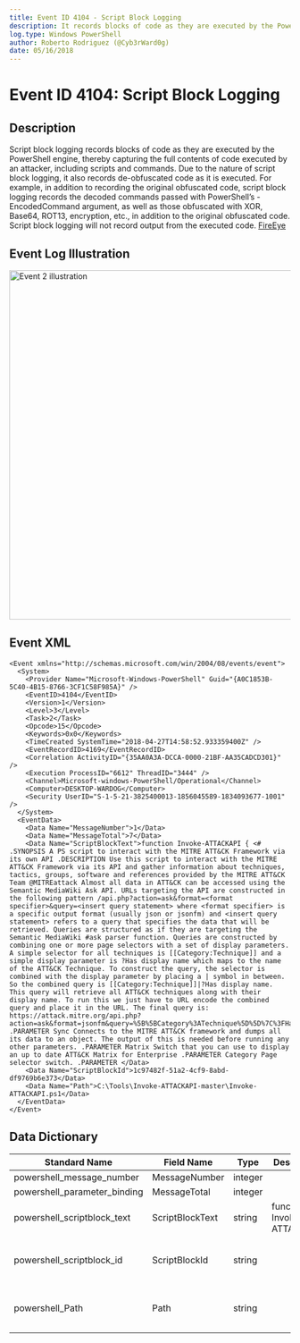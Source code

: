 ```yaml
---
title: Event ID 4104 - Script Block Logging
description: It records blocks of code as they are executed by the PowerShell engine.
log.type: Windows PowerShell
author: Roberto Rodriguez (@Cyb3rWard0g)
date: 05/16/2018
---
```


# Event ID 4104: Script Block Logging 

## Description

Script block logging records blocks of code as they are executed by the PowerShell engine, thereby capturing the full contents of code executed by an attacker, including scripts and commands. Due to the nature of script block logging, it also records de-obfuscated code as it is executed. For example, in addition to recording the original obfuscated code, script block logging records the decoded commands passed with PowerShell’s -EncodedCommand argument, as well as those obfuscated with XOR, Base64, ROT13, encryption, etc., in addition to the original obfuscated code. Script block logging will not record output from the executed code. [FireEye](https://www.fireeye.com/blog/threat-research/2016/02/greater_visibilityt.html)

## Event Log Illustration

<img src="https://github.com/Cyb3rWard0g/OSSEM/blob/master/resources/images/event-4104.png" alt="Event 2 illustration" width="625" height="625">

## Event XML

```
<Event xmlns="http://schemas.microsoft.com/win/2004/08/events/event">
  <System>
    <Provider Name="Microsoft-Windows-PowerShell" Guid="{A0C1853B-5C40-4B15-8766-3CF1C58F985A}" /> 
    <EventID>4104</EventID> 
    <Version>1</Version> 
    <Level>3</Level> 
    <Task>2</Task> 
    <Opcode>15</Opcode> 
    <Keywords>0x0</Keywords> 
    <TimeCreated SystemTime="2018-04-27T14:58:52.933359400Z" /> 
    <EventRecordID>4169</EventRecordID> 
    <Correlation ActivityID="{35AA0A3A-DCCA-0000-21BF-AA35CADCD301}" /> 
    <Execution ProcessID="6612" ThreadID="3444" /> 
    <Channel>Microsoft-windows-PowerShell/Operational</Channel> 
    <Computer>DESKTOP-WARDOG</Computer> 
    <Security UserID="S-1-5-21-3825400013-1856045589-1834093677-1001" /> 
  </System>
  <EventData>
    <Data Name="MessageNumber">1</Data> 
    <Data Name="MessageTotal">7</Data> 
    <Data Name="ScriptBlockText">function Invoke-ATTACKAPI { <# .SYNOPSIS A PS script to interact with the MITRE ATT&CK Framework via its own API .DESCRIPTION Use this script to interact with the MITRE ATT&CK Framework via its API and gather information about techniques, tactics, groups, software and references provided by the MITRE ATT&CK Team @MITREattack Almost all data in ATT&CK can be accessed using the Semantic MediaWiki Ask API. URLs targeting the API are constructed in the following pattern /api.php?action=ask&format=<format specifier>&query=<insert query statement> where <format specifier> is a specific output format (usually json or jsonfm) and <insert query statement> refers to a query that specifies the data that will be retrieved. Queries are structured as if they are targeting the Semantic MediaWiki #ask parser function. Queries are constructed by combining one or more page selectors with a set of display parameters. A simple selector for all techniques is [[Category:Technique]] and a simple display parameter is ?Has display name which maps to the name of the ATT&CK Technique. To construct the query, the selector is combined with the display parameter by placing a | symbol in between. So the combined query is [[Category:Technique]]|?Has display name. This query will retrieve all ATT&CK techniques along with their display name. To run this we just have to URL encode the combined query and place it in the URL. The final query is: https://attack.mitre.org/api.php?action=ask&format=jsonfm&query=%5B%5BCategory%3ATechnique%5D%5D%7C%3FHas%20display%20name .PARAMETER Sync Connects to the MITRE ATT&CK framework and dumps all its data to an object. The output of this is needed before running any other parameters. .PARAMETER Matrix Switch that you can use to display an up to date ATT&CK Matrix for Enterprise .PARAMETER Category Page selector switch. .PARAMETER </Data> 
    <Data Name="ScriptBlockId">1c97482f-51a2-4cf9-8abd-df9769b6e373</Data> 
    <Data Name="Path">C:\Tools\Invoke-ATTACKAPI-master\Invoke-ATTACKAPI.ps1</Data> 
  </EventData>
</Event>
```

## Data Dictionary

| Standard Name | Field Name | Type | Description | Sample Value |
| ---------------- | ---------------- | ---------------- | ---------------- | ---------------- |
| powershell_message_number | MessageNumber | integer | | 1 |
| powershell_parameter_binding | MessageTotal | integer | | 1 |
| powershell_scriptblock_text | ScriptBlockText | string | function Invoke-ATTACKAPI.. |  |
| powershell_scriptblock_id | ScriptBlockId | string | | 1c97482f-51a2-4cf9-8abd-df9769b6e373 |
| powershell_Path | Path | string | | C:\Tools\Invoke-ATTACKAPI-master\Invoke-ATTACKAPI.ps1 |
